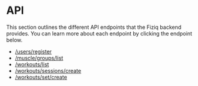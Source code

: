 # API
This section outlines the different API endpoints that the Fiziq backend provides. You can learn
more about each endpoint by clicking the endpoint below.

- [/users/register](users_register.md)
- [/muscle/groups/list](muscle_groups_list.md)
- [/workouts/list](workouts_list.md)
- [/workouts/sessions/create](workouts_sessions_create.md)
- [/workouts/set/create](workouts_sets_create.md)

